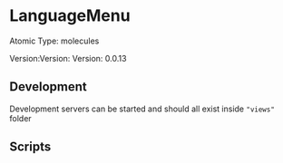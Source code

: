 # LanguageMenu

Atomic Type: molecules

Version:Version: Version: 0.0.13





## Development

Development servers can be started and should all exist inside `"views"` folder

## Scripts
